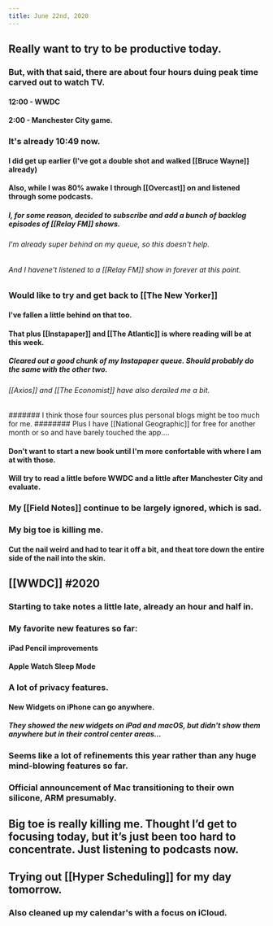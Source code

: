 ```yaml
---
title: June 22nd, 2020
---
```


## Really want to try to be productive today.
### But, with that said, there are about four hours duing peak time carved out to watch TV.
#### 12:00 - WWDC

#### 2:00 - Manchester City game.

### It's already 10:49 now.
#### I did get up earlier (I've got a double shot and walked [[Bruce Wayne]] already)

#### Also, while I was 80% awake I through [[Overcast]] on and listened through some podcasts.
##### I, for some reason, decided to subscribe and add a bunch of backlog episodes of [[Relay FM]] shows. 
###### I'm already super behind on my queue, so this doesn't help.

###### And I havene't listened to a [[Relay FM]] show in forever at this point.

### Would like to try and get back to [[The New Yorker]]
#### I've fallen a little behind on that too.

#### That plus [[Instapaper]] and [[The Atlantic]] is where reading will be at this week.
##### Cleared out a good chunk of my Instapaper queue. Should probably do the same with the other two.
###### [[Axios]] and [[The Economist]] have also derailed me a bit.
####### I think those four sources plus personal blogs might be too much for me.
######## Plus I have [[National Geographic]] for free for another month or so and have barely touched the app....

#### Don't want to start a new book until I'm more confortable with where I am at with those.

#### Will try to read a little before WWDC and a little after Manchester City and evaluate.

### My [[Field Notes]] continue to be largely ignored, which is sad. 

### My big toe is killing me.
#### Cut the nail weird and had to tear it off a bit, and theat tore down the entire side of the nail into the skin.

## [[WWDC]] #2020
### Starting to take notes a little late, already an hour and half in.

### My favorite new features so far:
#### iPad Pencil improvements

#### Apple Watch Sleep Mode

### A lot of privacy features.
#### New Widgets on iPhone can go anywhere.
##### They showed the new widgets on iPad and macOS, but didn't show them anywhere but in their control center areas...

### Seems like a lot of refinements this year rather than any huge mind-blowing features so far.

### Official announcement of Mac transitioning to their own silicone, ARM presumably.

## Big toe is really killing me. Thought I’d get to focusing today, but it’s just been too hard to concentrate. Just listening to podcasts now. 

## Trying out [[Hyper Scheduling]] for my day tomorrow.
### Also cleaned up my calendar's with a focus on iCloud.

